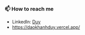 
### 📫 How to reach me
- LinkedIn: [Duy](https://www.linkedin.com/in/duycan)
- https://daokhanhduy.vercel.app/

